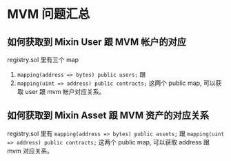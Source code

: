# MVM 问题汇总

## 如何获取到 Mixin User 跟 MVM 帐户的对应

registry.sol 里有三个 map

1. `mapping(address => bytes) public users;` 跟 
2. `mapping(uint => address) public contracts;` 这两个 public map, 可以获取 user 跟 mvm 帐户对应关系。

## 如何获取到 Mixin Asset 跟 MVM 资产的对应关系

registry.sol 里有 `mapping(address => bytes) public assets;` 跟 `mapping(uint => address) public contracts;` 这两个 public map, 可以获取 address 跟 mvm 对应关系。
